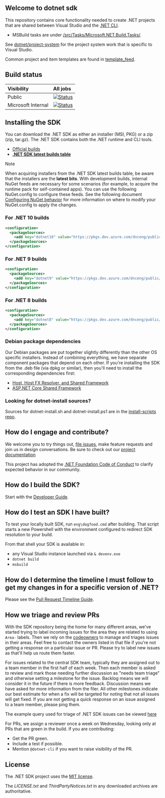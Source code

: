 ## Welcome to dotnet sdk

This repository contains core functionality needed to create .NET projects that are shared between Visual Studio and the [.NET CLI](https://learn.microsoft.com/dotnet/core/tools/).

* MSBuild tasks are under [/src/Tasks/Microsoft.NET.Build.Tasks/](src/Tasks/Microsoft.NET.Build.Tasks).

See [dotnet/project-system](https://github.com/dotnet/project-system) for the project system work that is specific to Visual Studio.

Common project and item templates are found in [template_feed](https://github.com/dotnet/sdk/tree/main/template_feed).

## Build status

Visibility|All jobs|
|:------|:------|
|Public|[![Status](https://dev.azure.com/dnceng-public/public/_apis/build/status/101)](https://dev.azure.com/dnceng-public/public/_build?definitionId=101)|
|Microsoft Internal|[![Status](https://dev.azure.com/dnceng/internal/_apis/build/status/140)](https://dev.azure.com/dnceng/internal/_build?definitionId=140)|

## Installing the SDK

You can download the .NET SDK as either an installer (MSI, PKG) or a zip (zip, tar.gz). The .NET SDK contains both the .NET runtime and CLI tools.

- [Official builds](https://dotnet.microsoft.com/download/dotnet)
- [**.NET SDK latest builds table**](documentation/package-table.md)

> [!NOTE]
> When acquiring installers from the .NET SDK latest builds table, be aware that the installers are the **latest bits**. With development builds, internal NuGet feeds are necessary for some scenarios (for example, to acquire the runtime pack for self-contained apps). You can use the following NuGet.config to configure these feeds. See the following document [Configuring NuGet behavior](https://docs.microsoft.com/nuget/consume-packages/configuring-nuget-behavior) for more information on where to modify your NuGet.config to apply the changes.

### For .NET 10 builds
```xml
<configuration>
  <packageSources>
    <add key="dotnet10" value="https://pkgs.dev.azure.com/dnceng/public/_packaging/dotnet10/nuget/v3/index.json" />
  </packageSources>
</configuration>
```

### For .NET 9 builds
```xml
<configuration>
  <packageSources>
    <add key="dotnet9" value="https://pkgs.dev.azure.com/dnceng/public/_packaging/dotnet9/nuget/v3/index.json" />
  </packageSources>
</configuration>
```

### For .NET 8 builds
```xml
<configuration>
  <packageSources>
    <add key="dotnet8" value="https://pkgs.dev.azure.com/dnceng/public/_packaging/dotnet8/nuget/v3/index.json" />
  </packageSources>
</configuration>
```

### Debian package dependencies

Our Debian packages are put together slightly differently than the other OS specific installers. Instead of combining everything, we have separate component packages that depend on each other. If you're installing the SDK from the .deb file (via dpkg or similar), then you'll need to install the corresponding dependencies first:
- [Host, Host FX Resolver, and Shared Framework](https://github.com/dotnet/runtime/blob/main/docs/project/dogfooding.md#daily-builds-table)
- [ASP.NET Core Shared Framework](https://github.com/dotnet/aspnetcore/blob/main/docs/DailyBuilds.md)

### Looking for dotnet-install sources?

Sources for dotnet-install.sh and dotnet-install.ps1 are in the [install-scripts repo](https://github.com/dotnet/install-scripts).

## How do I engage and contribute?

We welcome you to try things out, [file issues](https://github.com/dotnet/sdk/issues), make feature requests and join us in design conversations. Be sure to check out our [project documentation](documentation)

This project has adopted the [.NET Foundation Code of Conduct](https://dotnetfoundation.org/code-of-conduct) to clarify expected behavior in our community.

## How do I build the SDK?

Start with the [Developer Guide](documentation/project-docs/developer-guide.md).

## How do I test an SDK I have built?

To test your locally built SDK, run `eng\dogfood.cmd` after building. That script starts a new Powershell with the environment configured to redirect SDK resolution to your build.

From that shell your SDK is available in:

- any Visual Studio instance launched via `& devenv.exe`
- `dotnet build`
- `msbuild`

## How do I determine the timeline I must follow to get my changes in for a specific version of .NET?

Please see the [Pull Request Timeline Guide](documentation/project-docs/SDK-PR-guide.md).

## How we triage and review PRs

With the SDK repository being the home for many different areas, we've started trying to label incoming issues for the area they are related to using `Area-` labels.  Then we rely on the [codeowners](https://github.com/dotnet/sdk/blob/main/CODEOWNERS) to manage and triages issues in their areas. Feel free to contact the owners listed in that file if you're not getting a response on a particular issue or PR. Please try to label new issues as that'll help us route them faster.

For issues related to the central SDK team, typically they are assigned out to a team member in the first half of each week. Then each member is asked to review and mark those needing further discussion as "needs team triage" and otherwise setting a milestone for the issue. Backlog means we will consider it in the future if there is more feedback. Discussion means we have asked for more information from the filer. All other milestones indicate our best estimate for when a fix will be targeted for noting that not all issues will get fixed. If you are not getting a quick response on an issue assigned to a team member, please ping them.

The example query used for triage of .NET SDK issues can be viewed [here](https://github.com/dotnet/sdk/issues?q=is%3Aissue+is%3Aopen+-label%3AArea-NuGet+-label%3AArea-format+-label%3AArea-implicitusings+-label%3AArea-SourceBuild+-label%3AArea-Host+-label%3AArea-NativeAOT+-label%3AArea-readytorun+-label%3AArea-websdk+-label%3AArea-watch+-label%3AArea-illink+-label%3AArea-aspnetcore+-label%3AArea-compatibility+-label%3A%22Area-dotnet+test%22+-label%3AArea-FSharp+-label%3AArea-GenAPI+-label%3AArea-ApiCompat+label%3Auntriaged+no%3Amilestone+no%3Aassignee+)

For PRs, we assign a reviewer once a week on Wednesday, looking only at PRs that are green in the build.  If you are contributing:

* Get the PR green.
* Include a test if possible.
* Mention  `@dotnet-cli` if you want to raise visibility of the PR.

## License

The .NET SDK project uses the [MIT license](LICENSE.TXT).

The *LICENSE.txt* and *ThirdPartyNotices.txt* in any downloaded archives are authoritative.
